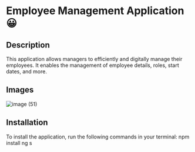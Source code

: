 # Employee Management Application 😀

## Description
This application allows managers to efficiently and digitally manage their employees. It enables the management of employee details, roles, start dates, and more.
## Images
![image (51)](https://github.com/chaniBenziman/Employee--management-app/assets/149331780/e6a9800a-8458-4ca5-91bf-9c714960680c)

## Installation
To install the application, run the following commands in your terminal:
npm install
ng s

